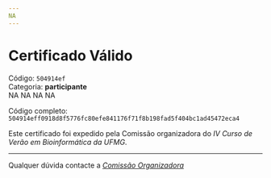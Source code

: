 ```yaml
---
NA
---
```


# Certificado Válido

Código: `504914ef`<br>
Categoria: **participante**<br>
NA
NA
NA
NA


Código completo: `504914eff0918d8f5776fc80efe841176f71f8b198fad5f404bc1ad45472eca4`


Este certificado foi expedido pela Comissão organizadora do *IV Curso de Verão em Bioinformática da UFMG*.

----

Qualquer dúvida contacte a [_Comissão Organizadora_](<mailto:cursobioinfoufmg@gmail.com$subject=[Certificados]>)

